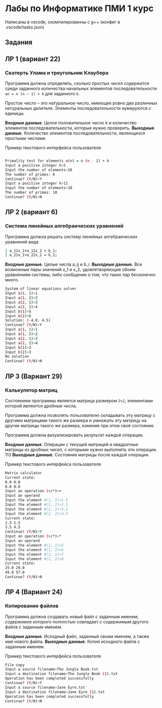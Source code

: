 # Лабы по Информатике ПМИ 1 курс

Написаны в vscode, скомпилированны с g++ (конфиг в .vscode/tasks.json)

## Задания

## ЛР 1 (вариант 22)

### Скатерть Улама и треугольник Клаубера

Программа должна определять, сколько простых чисел содержится
среди заданного количества начальных элементов последовательности
`an = n (n – 1) + k` для заданного `k`.

Простое число – это натуральное
число, имеющее ровно два различных натуральных делителя.
Элементы последовательности нумеруются с единицы.

**Входные данные**. Целое положительное число k и количество
элементов последовательности, которые нужно проверить.
**Выходные данные**. Количество элементов последовательности,
являющихся простыми числами.

Пример текстового интерфейса пользователя

``` bash

Primality test for elements a(n) = n (n - 1) + k
Input a positive integer k>5
Input the number of elements>10
The number of primes: 6
Continue? (Y/N)>Y
Input a positive integer k>11
Input the number of elements>10
The number of primes: 10
Continue? (Y/N)>N

```

## ЛР 2 (вариант 6)

### Система линейных алгебраических уравнений

Программа должна решать систему линейных алгебраических
уравнений вида

``` bash
| a_11x_1+a_12x_2 = b_1;
| a_21x_1+a_22x_2 = b_2;
```

**Входные данные.** Целые числа a_ij и b_i.
**Выходные данные.** Все возможные пары значений x_1 и x_2,
удовлетворяющие обоим уравнениям системы, либо сообщение о том,
что таких пар бесконечно много.

``` bash
System of linear equations solver
Input a(1, 1)>1
Input a(1, 2)>2
Input a(2, 1)>3
Input a(2, 2)>4
Input b(1)>5
Input b(2)>6
Solution: (-4.0, 4.5)
Continue? (Y/N)>Y
Input a(1, 1)>1
Input a(1, 2)>2
Input a(2, 1)>2
Input a(2, 2)>4
Input b(1)>3
Input b(2)>3
No solution
Continue? (Y/N)>N
```

## ЛР 3 (Вариант 29)

### Калькулятор матриц

Состоянием программы является матрица размером `2×2`,
элементами которой являются дробные числа.

Программа должна позволять пользователю складывать эту матрицу с другими матрицами такого же размера и умножать эту матрицу на другие матрицы такого же размера, изменяя при этом своё состояние.

Программа должна визуализировать результат каждой операции.

**Входные данные**. Операции с текущей матрицей и квадратные
матрицы из дробных чисел, с которыми нужно выполнять эти
операции.
113
**Выходные данные**. Состояние матрицы после каждой операции.

Пример текстового интерфейса пользователя

``` bash
Matrix calculator
Current state:
0.0 0.0
0.0 0.0
Input an operation (+/*)>+
Input an operand
Input the element #(1, 1)>1.5
Input the element #(1, 2)>2.5
Input the element #(2, 1)>3.5
Input the element #(2, 2)>4.5
Current state:
1.5 2.5
3.5 4.5
Continue? (Y/N)>Y
Input an operation (+/*)>*
Input an operand
Input the element #(1, 1)>5
Input the element #(1, 2)>6
Input the element #(2, 1)>7
Input the element #(2, 2)>8
Current state:
25.0 29.0
49.0 57.0
Continue? (Y/N)>N
```

## ЛР 4 (Вариант 24)

### Копирование файлов

Программа должна создавать новый файл с заданным именем,
содержимое которого полностью совпадает с содержимым другого
файла с заданным именем.

**Входные данные**. Исходный файл, заданный своим именем, а
также имя нового файла.
**Выходные данные**. Копия исходного файла с заданным именем.

Пример текстового интерфейса пользователя

``` bash
File copy
Input a source filename>The Jungle Book.txt
Input a destination filename>The Jungle Book (1).txt
Operation has been completed successfully
Continue? (Y/N)>Y
Input a source filename>Jane Eyre.txt
Input a destination filename>Jane Eyre (1).txt
Operation has been completed successfully
Continue? (Y/N)>N
```

